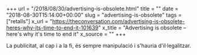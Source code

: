 +++
url = "/2018/08/30/advertising-is-obsolete.html"
title = ""
date = "2018-08-30T15:14:00+00:00"
slug = "advertising-is-obsolete"
tags = ["retalls"]
x_url = "https://theconversation.com/advertising-is-obsolete-heres-why-its-time-to-end-it-101639"
x_title = "Advertising is obsolete – here's why it's time to end it"
x_source = ""
+++


La publicitat, al cap i a la fi, és sempre manipulació i s'hauria d'il·legalitzar.

